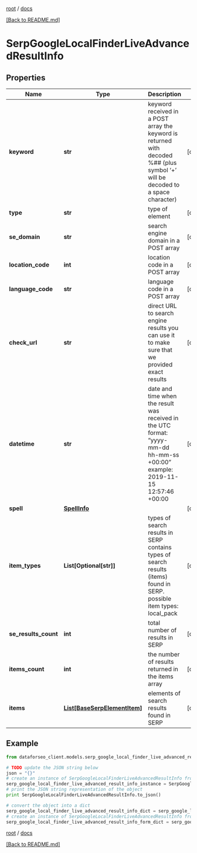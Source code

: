 [root](./../ "root") / [docs](./ "docs")

[[Back to README.md]](./../README.md "[Back to README.md]")

# SerpGoogleLocalFinderLiveAdvancedResultInfo

## Properties

Name | Type | Description | Notes
------------ | ------------- | ------------- | -------------
**keyword** | **str** | keyword received in a POST array the keyword is returned with decoded %## (plus symbol ‘+’ will be decoded to a space character) | [optional]
**type** | **str** | type of element | [optional]
**se_domain** | **str** | search engine domain in a POST array | [optional]
**location_code** | **int** | location code in a POST array | [optional]
**language_code** | **str** | language code in a POST array | [optional]
**check_url** | **str** | direct URL to search engine results you can use it to make sure that we provided exact results | [optional]
**datetime** | **str** | date and time when the result was received in the UTC format: “yyyy-mm-dd hh-mm-ss +00:00” example: 2019-11-15 12:57:46 +00:00 | [optional]
**spell** | [**SpellInfo**](SpellInfo.md) |  | [optional]
**item_types** | **List[Optional[str]]** | types of search results in SERP contains types of search results (items) found in SERP. possible item types: local_pack | [optional]
**se_results_count** | **int** | total number of results in SERP | [optional]
**items_count** | **int** | the number of results returned in the items array | [optional]
**items** | [**List[BaseSerpElementItem]**](BaseSerpElementItem.md) | elements of search results found in SERP | [optional]

## Example

```python
from dataforseo_client.models.serp_google_local_finder_live_advanced_result_info import SerpGoogleLocalFinderLiveAdvancedResultInfo

# TODO update the JSON string below
json = "{}"
# create an instance of SerpGoogleLocalFinderLiveAdvancedResultInfo from a JSON string
serp_google_local_finder_live_advanced_result_info_instance = SerpGoogleLocalFinderLiveAdvancedResultInfo.from_json(json)
# print the JSON string representation of the object
print SerpGoogleLocalFinderLiveAdvancedResultInfo.to_json()

# convert the object into a dict
serp_google_local_finder_live_advanced_result_info_dict = serp_google_local_finder_live_advanced_result_info_instance.to_dict()
# create an instance of SerpGoogleLocalFinderLiveAdvancedResultInfo from a dict
serp_google_local_finder_live_advanced_result_info_form_dict = serp_google_local_finder_live_advanced_result_info.from_dict(serp_google_local_finder_live_advanced_result_info_dict)
```

  

[root](./../ "root") / [docs](./ "docs")

[[Back to README.md]](./../README.md "[Back to README.md]")